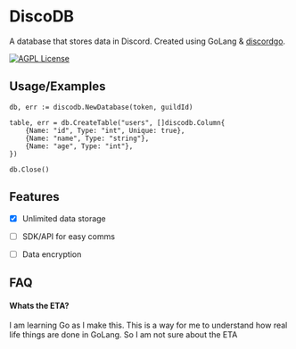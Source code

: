# DiscoDB
A database that stores data in Discord. Created using GoLang & [discordgo](https://github.com/bwmarrin/discordgo).

[![AGPL License](https://img.shields.io/github/license/vineshgh/DiscoDB)](https://img.shields.io/github/license/vineshgh/DiscoDB/LICENSE)


## Usage/Examples
```golang
db, err := discodb.NewDatabase(token, guildId)	

table, err = db.CreateTable("users", []discodb.Column{
    {Name: "id", Type: "int", Unique: true},
    {Name: "name", Type: "string"},
    {Name: "age", Type: "int"},
})

db.Close()
```

## Features
- [x] Unlimited data storage
- [ ] SDK/API for easy comms
- [ ] Data encryption


## FAQ
#### Whats the ETA?
I am learning Go as I make this. This is a way for me to understand how real life things are done in GoLang. So I am not sure about the ETA

